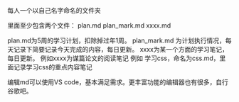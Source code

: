 每人一个以自己名字命名的文件夹

里面至少包含两个文件：
plan.md
plan_mark.md
xxxx.md

plan.md为5周的学习计划，扣除掉过年1周。
plan_mark.md 为计划执行情况，每天记录下简要记录今天完成的内容，每日更新。
xxxx为某一个方面的学习笔记，每日更新。 例如xxxx为谋篇论文的阅读笔记  例如 学习css，命名为css.md，里面记录学习css的重点内容笔记

编辑md可以使用VS code，基本满足需求。更丰富功能的编辑器也有很多，自行谷歌吧。

